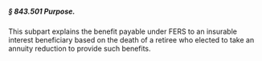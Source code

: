 ##### § 843.501 Purpose. #####

This subpart explains the benefit payable under FERS to an insurable interest beneficiary based on the death of a retiree who elected to take an annuity reduction to provide such benefits.